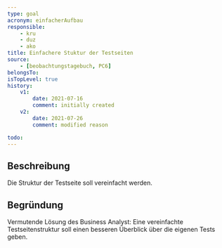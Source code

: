 ```yaml
---
type: goal
acronym: einfacherAufbau
responsible:
    - kru
    - duz
    - ako
title: Einfachere Stuktur der Testseiten
source:
    - [beobachtungstagebuch, PC6]
belongsTo:
isTopLevel: true
history:
    v1:
        date: 2021-07-16
        comment: initially created
    v2:
        date: 2021-07-26
        comment: modified reason

todo:
---
```


## Beschreibung

Die Struktur der Testseite soll vereinfacht werden.

## Begründung

Vermutende Lösung des Business Analyst: Eine vereinfachte Testseitenstruktur soll einen besseren Überblick über die eigenen Tests geben.